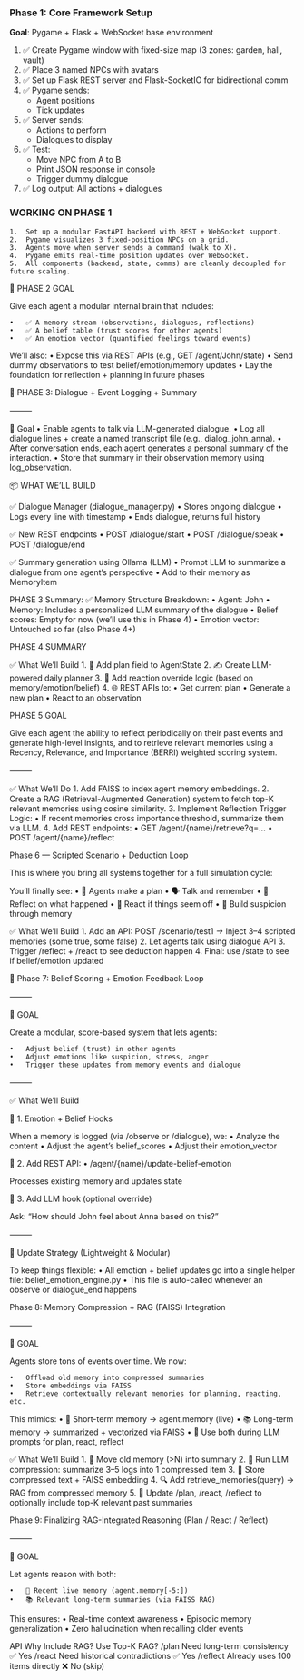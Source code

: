 ### **Phase 1: Core Framework Setup**

**Goal**: Pygame + Flask + WebSocket base environment

1. ✅ Create Pygame window with fixed-size map (3 zones: garden, hall, vault)
2. ✅ Place 3 named NPCs with avatars
3. ✅ Set up Flask REST server and Flask-SocketIO for bidirectional comm
4. ✅ Pygame sends:
    - Agent positions
    - Tick updates
5. ✅ Server sends:
    - Actions to perform
    - Dialogues to display
6. ✅ Test:
    - Move NPC from A to B
    - Print JSON response in console
    - Trigger dummy dialogue
7. ✅ Log output: All actions + dialogues


### WORKING ON PHASE 1
	1.	Set up a modular FastAPI backend with REST + WebSocket support.
	2.	Pygame visualizes 3 fixed-position NPCs on a grid.
	3.	Agents move when server sends a command (walk to X).
	4.	Pygame emits real-time position updates over WebSocket.
	5.	All components (backend, state, comms) are cleanly decoupled for future scaling.


🎯 PHASE 2 GOAL

Give each agent a modular internal brain that includes:

	•	✅ A memory stream (observations, dialogues, reflections)
	•	✅ A belief table (trust scores for other agents)
	•	✅ An emotion vector (quantified feelings toward events)

We’ll also:
	•	Expose this via REST APIs (e.g., GET /agent/John/state)
	•	Send dummy observations to test belief/emotion/memory updates
	•	Lay the foundation for reflection + planning in future phases



🧠 PHASE 3: Dialogue + Event Logging + Summary

⸻

🎯 Goal
	•	Enable agents to talk via LLM-generated dialogue.
	•	Log all dialogue lines + create a named transcript file (e.g., dialog_john_anna).
	•	After conversation ends, each agent generates a personal summary of the interaction.
	•	Store that summary in their observation memory using log_observation.

📦 WHAT WE’LL BUILD

✅ Dialogue Manager (dialogue_manager.py)
	•	Stores ongoing dialogue
	•	Logs every line with timestamp
	•	Ends dialogue, returns full history

✅ New REST endpoints
	•	POST /dialogue/start
	•	POST /dialogue/speak
	•	POST /dialogue/end

✅ Summary generation using Ollama (LLM)
	•	Prompt LLM to summarize a dialogue from one agent’s perspective
	•	Add to their memory as MemoryItem

PHASE 3 Summary:
✅ Memory Structure Breakdown:
	•	Agent: John
	•	Memory: Includes a personalized LLM summary of the dialogue
	•	Belief scores: Empty for now (we’ll use this in Phase 4)
	•	Emotion vector: Untouched so far (also Phase 4+)


PHASE 4 SUMMARY

✅ What We’ll Build
	1.	🔧 Add plan field to AgentState
	2.	✍️ Create LLM-powered daily planner
	3.	🔄 Add reaction override logic (based on memory/emotion/belief)
	4.	🌐 REST APIs to:
	•	Get current plan
	•	Generate a new plan
	•	React to an observation


PHASE 5 GOAL

Give each agent the ability to reflect periodically on their past events and generate high-level insights, and to retrieve relevant memories using a Recency, Relevance, and Importance (BERRI) weighted scoring system.

⸻

✅ What We’ll Do
	1.	Add FAISS to index agent memory embeddings.
	2.	Create a RAG (Retrieval-Augmented Generation) system to fetch top-K relevant memories using cosine similarity.
	3.	Implement Reflection Trigger Logic:
	•	If recent memories cross importance threshold, summarize them via LLM.
	4.	Add REST endpoints:
	•	GET /agent/{name}/retrieve?q=...
	•	POST /agent/{name}/reflect



Phase 6 — Scripted Scenario + Deduction Loop

This is where you bring all systems together for a full simulation cycle:

You’ll finally see:
	•	🧠 Agents make a plan
	•	🗣️ Talk and remember
	•	🤨 Reflect on what happened
	•	🤯 React if things seem off
	•	🧾 Build suspicion through memory

✅ What We’ll Build
	1.	Add an API: POST /scenario/test1
→ Inject 3–4 scripted memories (some true, some false)
	2.	Let agents talk using dialogue API
	3.	Trigger /reflect + /react to see deduction happen
	4.	Final: use /state to see if belief/emotion updated

🧠 Phase 7: Belief Scoring + Emotion Feedback Loop

⸻

🎯 GOAL

Create a modular, score-based system that lets agents:

	•	Adjust belief (trust) in other agents
	•	Adjust emotions like suspicion, stress, anger
	•	Trigger these updates from memory events and dialogue

⸻

✅ What We’ll Build

🔸 1. Emotion + Belief Hooks

When a memory is logged (via /observe or /dialogue), we:
	•	Analyze the content
	•	Adjust the agent’s belief_scores
	•	Adjust their emotion_vector

🔸 2. Add REST API:
	•	/agent/{name}/update-belief-emotion

Processes existing memory and updates state

🔸 3. Add LLM hook (optional override)

Ask: “How should John feel about Anna based on this?”

⸻

🧱 Update Strategy (Lightweight & Modular)

To keep things flexible:
	•	All emotion + belief updates go into a single helper file:
belief_emotion_engine.py
	•	This file is auto-called whenever an observe or dialogue_end happens


 Phase 8: Memory Compression + RAG (FAISS) Integration

⸻

🎯 GOAL

Agents store tons of events over time. We now:

	•	Offload old memory into compressed summaries
	•	Store embeddings via FAISS
	•	Retrieve contextually relevant memories for planning, reacting, etc.

This mimics:
	•	💾 Short-term memory → agent.memory (live)
	•	📚 Long-term memory → summarized + vectorized via FAISS
	•	🧠 Use both during LLM prompts for plan, react, reflect


✅ What We’ll Build
	1.	🔁 Move old memory (>N) into summary
	2.	🧠 Run LLM compression: summarize 3–5 logs into 1 compressed item
	3.	💾 Store compressed text + FAISS embedding
	4.	🔍 Add retrieve_memories(query) → RAG from compressed memory
	5.	🔌 Update /plan, /react, /reflect to optionally include top-K relevant past summaries


Phase 9: Finalizing RAG-Integrated Reasoning (Plan / React / Reflect)

⸻

🎯 GOAL

Let agents reason with both:

	•	🔁 Recent live memory (agent.memory[-5:])
	•	📚 Relevant long-term summaries (via FAISS RAG)

This ensures:
	•	Real-time context awareness
	•	Episodic memory generalization
	•	Zero hallucination when recalling older events

API
Why Include RAG?
Use Top-K RAG?
/plan
Need long-term consistency
✅ Yes
/react
Need historical contradictions
✅ Yes
/reflect
Already uses 100 items directly
❌ No (skip)
